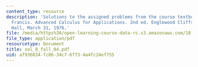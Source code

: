 ```yaml
---
content_type: resource
description: 'Solutions to the assigned problems from the course textbook: Hildebrand,
  Francis. Advanced Calculus for Applications. 2nd ed. Englewood Cliffs: Prentice
  Hall, March 31, 1976.'
file: /media/https%3A/open-learning-course-data-rc.s3.amazonaws.com/18-075-advanced-calculus-for-engineers-fall-2004/af936034fc8634c76f734a4fc24ef755_sol_8_fall_04.pdf
file_type: application/pdf
resourcetype: Document
title: sol_8_fall_04.pdf
uid: af936034-fc86-34c7-6f73-4a4fc24ef755
---
```

